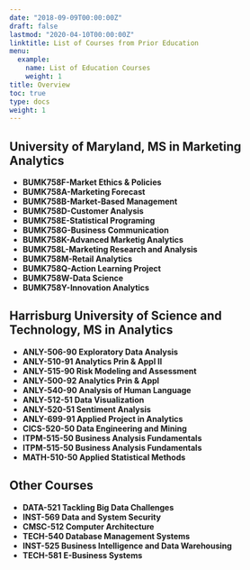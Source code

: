 ```yaml
---
date: "2018-09-09T00:00:00Z"
draft: false
lastmod: "2020-04-10T00:00:00Z"
linktitle: List of Courses from Prior Education
menu:
  example:
    name: List of Education Courses
    weight: 1
title: Overview
toc: true
type: docs
weight: 1
---
```


## University of Maryland, MS in Marketing Analytics

* **BUMK758F-Market Ethics & Policies**
* **BUMK758A-Marketing Forecast**
* **BUMK758B-Market-Based Management**
* **BUMK758D-Customer Analysis**
* **BUMK758E-Statistical Programing**
* **BUMK758G-Business Communication**
* **BUMK758K-Advanced Marketig Analytics**
* **BUMK758L-Marketing Research and Analysis**
* **BUMK758M-Retail Analytics**
* **BUMK758Q-Action Learning Project**
* **BUMK758W-Data Science**
* **BUMK758Y-Innovation Analytics**

## Harrisburg University of Science and Technology, MS in Analytics

* **ANLY-506-90 Exploratory Data Analysis**
* **ANLY-510-91 Analytics Prin & Appl II**
* **ANLY-515-90 Risk Modeling and Assessment**
* **ANLY-500-92 Analytics Prin & Appl**
* **ANLY-540-90 Analysis of Human Language**
* **ANLY-512-51 Data Visualization**
* **ANLY-520-51 Sentiment Analysis**
* **ANLY-699-91 Applied Project in Analytics**
* **CICS-520-50 Data Engineering and Mining**
* **ITPM-515-50 Business Analysis Fundamentals**
* **ITPM-515-50 Business Analysis Fundamentals**
* **MATH-510-50 Applied Statistical Methods**

## Other Courses

* **DATA-521 Tackling Big Data Challenges**
* **INST-569 Data and System Security**
* **CMSC-512 Computer Architecture**
* **TECH-540 Database Management Systems**
* **INST-525 Business Intelligence and Data Warehousing**
* **TECH-581 E-Business Systems**

<!--
The `courses` folder may be renamed. For example, we can rename it to `docs` for software/project documentation or `tutorials` for creating an online course.

## Delete tutorials

**To remove these pages, delete the `courses` folder and see below to delete the associated menu link.**

## Update site menu

After renaming or deleting the `courses` folder, you may wish to update any `[[main]]` menu links to it by editing your menu configuration at `config/_default/menus.toml`.

For example, if you delete this folder, you can remove the following from your menu configuration:

```toml
[[main]]
  name = "Courses"
  url = "courses/"
  weight = 50
```

Or, if you are creating a software documentation site, you can rename the `courses` folder to `docs` and update the associated *Courses* menu configuration to:

```toml
[[main]]
  name = "Docs"
  url = "docs/"
  weight = 50
```

## Update the docs menu

If you use the *docs* layout, note that the name of the menu in the front matter should be in the form `[menu.X]` where `X` is the folder name. Hence, if you rename the `courses/example/` folder, you should also rename the menu definitions in the front matter of files within `courses/example/` from `[menu.example]` to `[menu.<NewFolderName>]`.
-->